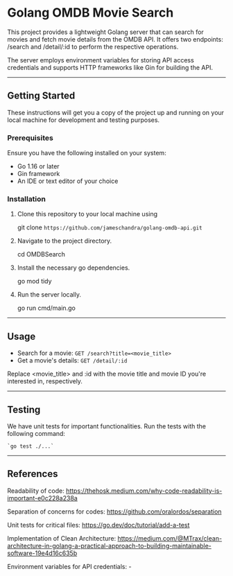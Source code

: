 # Golang OMDB Movie Search

This project provides a lightweight Golang server that can search for movies and fetch movie details from the OMDB API. It offers two endpoints: /search and /detail/:id to perform the respective operations.

The server employs environment variables for storing API access credentials and supports HTTP frameworks like Gin for building the API.

---

## Getting Started

These instructions will get you a copy of the project up and running on your local machine for development and testing purposes.

### Prerequisites

Ensure you have the following installed on your system:

- Go 1.16 or later
- Gin framework
- An IDE or text editor of your choice

### Installation

1. Clone this repository to your local machine using

   git clone `https://github.com/jameschandra/golang-omdb-api.git`

2. Navigate to the project directory.

   cd OMDBSearch

3. Install the necessary go dependencies.

   go mod tidy

4. Run the server locally.

   go run cmd/main.go

---

## Usage

- Search for a movie: `GET /search?title=<movie_title>`
- Get a movie's details: `GET /detail/:id`

Replace <movie_title> and :id with the movie title and movie ID you're interested in, respectively.

---

## Testing

We have unit tests for important functionalities. Run the tests with the following command:

    `go test ./...`

---

## References

Readability of code: https://thehosk.medium.com/why-code-readability-is-important-e0c228a238a

Separation of concerns for codes: https://github.com/oralordos/separation

Unit tests for critical files: https://go.dev/doc/tutorial/add-a-test

Implementation of Clean Architecture: https://medium.com/@MTrax/clean-architecture-in-golang-a-practical-approach-to-building-maintainable-software-19e4d16c635b

Environment variables for API credentials: -
